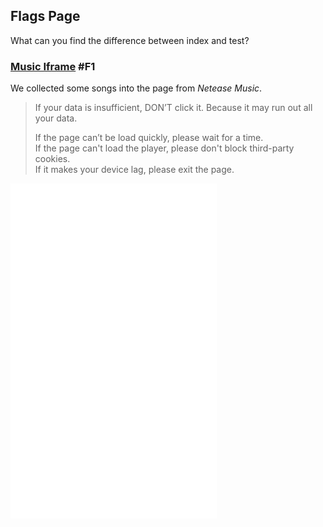 ## Flags Page

What can you find the difference between index and test?

### [Music Iframe](/flags/music-iframe.md) #F1

We collected some songs into the page from *Netease Music*.

> If your data is insufficient, DON’T click it. Because it may run out all your data.  
>
> If the page can’t be load quickly, please wait for a time.  
> If the page can't load the player, please don't block third-party cookies.  
> If it makes your device lag, please exit the page.  

<iframe frameborder="no" border="0" marginwidth="0" marginheight="0" width=330 height=86 src="//music.163.com/outchain/player?type=2&id=1310530415&auto=0&height=66"></iframe>

<iframe frameborder="no" border="0" marginwidth="0" marginheight="0" width=330 height=450 src="//music.163.com/outchain/player?type=0&id=2323009156&auto=0&height=430"></iframe>
